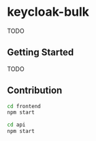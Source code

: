 # keycloak-bulk

TODO

## Getting Started

TODO

## Contribution

```bash
cd frontend
npm start
```

```bash
cd api
npm start
```
